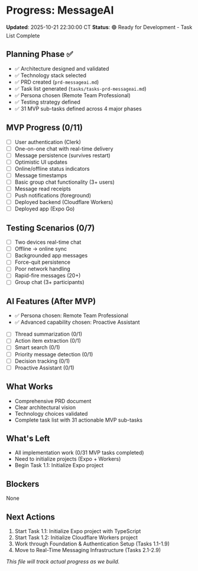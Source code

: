 # Progress: MessageAI

**Updated**: 2025-10-21 22:30:00 CT
**Status**: 🟢 Ready for Development - Task List Complete

## Planning Phase ✅
- ✅ Architecture designed and validated
- ✅ Technology stack selected
- ✅ PRD created (`prd-messageai.md`)
- ✅ Task list generated (`tasks/tasks-prd-messageai.md`)
- ✅ Persona chosen (Remote Team Professional)
- ✅ Testing strategy defined
- ✅ 31 MVP sub-tasks defined across 4 major phases

## MVP Progress (0/11)
- [ ] User authentication (Clerk)
- [ ] One-on-one chat with real-time delivery
- [ ] Message persistence (survives restart)
- [ ] Optimistic UI updates
- [ ] Online/offline status indicators
- [ ] Message timestamps
- [ ] Basic group chat functionality (3+ users)
- [ ] Message read receipts
- [ ] Push notifications (foreground)
- [ ] Deployed backend (Cloudflare Workers)
- [ ] Deployed app (Expo Go)

## Testing Scenarios (0/7)
- [ ] Two devices real-time chat
- [ ] Offline → online sync
- [ ] Backgrounded app messages
- [ ] Force-quit persistence
- [ ] Poor network handling
- [ ] Rapid-fire messages (20+)
- [ ] Group chat (3+ participants)

## AI Features (After MVP)
- ✅ Persona chosen: Remote Team Professional
- ✅ Advanced capability chosen: Proactive Assistant
- [ ] Thread summarization (0/1)
- [ ] Action item extraction (0/1)
- [ ] Smart search (0/1)
- [ ] Priority message detection (0/1)
- [ ] Decision tracking (0/1)
- [ ] Proactive Assistant (0/1)

## What Works
- Comprehensive PRD document
- Clear architectural vision
- Technology choices validated
- Complete task list with 31 actionable MVP sub-tasks

## What's Left
- All implementation work (0/31 MVP tasks completed)
- Need to initialize projects (Expo + Workers)
- Begin Task 1.1: Initialize Expo project

## Blockers
None

## Next Actions
1. Start Task 1.1: Initialize Expo project with TypeScript
2. Start Task 1.2: Initialize Cloudflare Workers project
3. Work through Foundation & Authentication Setup (Tasks 1.1-1.9)
4. Move to Real-Time Messaging Infrastructure (Tasks 2.1-2.9)

*This file will track actual progress as we build.*
